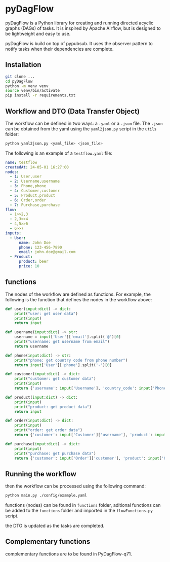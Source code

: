 # pyDagFlow

pyDagFlow is a Python library for creating and running directed acyclic graphs (DAGs) of tasks. It is inspired by Apache Airflow, but is designed to be lightweight and easy to use. 

pyDagFlow is build on top of pypubsub. It uses the observer pattern to notify tasks when their dependencies are complete. 

## Installation

```bash
git clone ...
cd pyDagFlow    
python -m venv venv
source venv/bin/activate
pip install -r requirements.txt
```

## Workflow and DTO (Data Transfer Object)

The workflow can be defined in two ways: a `.yaml` or a `.json` file. The `.json` can be obtained from the yaml using the `yaml2json.py` script in the `utils` folder:
    
```bash
python yaml2json.py <yaml_file> <json_file>
```

The following is an example of a `testflow.yaml` file:

```yaml
name: testflow
createdAt: 24-05-01 16:27:00
nodes:
  - 1: User,user
  - 2: Username,username
  - 3: Phone,phone
  - 4: Customer,customer
  - 5: Product,product
  - 6: Order,order
  - 7: Purchase,purchase
flow: 
  - 1>>2,3
  - 2,3>>4
  - 4,5>>6
  - 6>>7
inputs:
  - User: 
      name: John Doe
      phone: 123-456-7890
      email: john.doe@gmail.com
  - Product:
      product: beer
      price: 10
```

## functions 

The nodes of the workflow are defined as functions. For example, the following is the function that defines the nodes in the workflow above:

```python
def user(input:dict) -> dict:
    print("user: get user data")
    print(input)
    return input

def username(input:dict) -> str:
    username = input['User']['email'].split('@')[0]
    print("username: get username from email")
    return username

def phone(input:dict) -> str:
    print("phone: get country code from phone number")
    return input['User']['phone'].split('-')[0]

def customer(input:dict) -> dict:
    print("customer: get customer data")
    print(input)
    return {'username': input['Username'], 'country_code': input['Phone']}

def product(input:dict) -> dict:
    print(input)
    print("product: get product data")
    return input

def order(input:dict) -> dict:
    print(input)
    print("order: get order data")
    return {'customer': input['Customer']['username'], 'product': input['Product']['product'], 'price': input['Product']['price'], 'status': 'pending'}

def purchase(input:dict) -> dict:
    print(input)
    print("purchase: get purchase data")
    return {'customer': input['Order']['customer'], 'product': input['Order']['product'], 'price': input['Order']['price'], 'status': 'completed'}
```

## Running the workflow

then the workflow can be processed using the following command:

```bash
python main.py ./config/example.yaml
```
functions (nodes) can be found in `functions` folder, aditional functions can be added to the `functions` folder and imported in the `flowFunctions.py` script.

the DTO is updated as the tasks are completed. 

## Complementary functions 

complementary functions are to be found in PyDagFlow-q71.